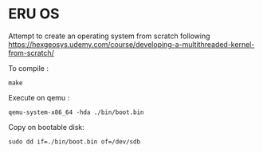 ERU OS
======

Attempt to create an operating system from scratch following https://hexgeosys.udemy.com/course/developing-a-multithreaded-kernel-from-scratch/

To compile : 
```
make
```

Execute on qemu :
```
qemu-system-x86_64 -hda ./bin/boot.bin
```

Copy on bootable disk:
```
sudo dd if=./bin/boot.bin of=/dev/sdb 
```

